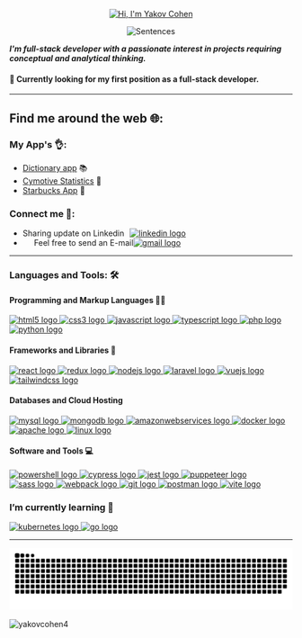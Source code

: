 <p align="center">
  <a href="https://github.com/yakovcohen4">
  <img src="https://readme-typing-svg.demolab.com?font=Lora&size=32&duration=2500&color=007BFF&center=true&vCenter=true&repeat=false&random=false&width=450&lines=Hi%2C+I'm+Yakov+Cohen" alt="Hi, I'm Yakov Cohen" />
  </a>
</p>
<p align="center">
  <a>
    <img src="https://readme-typing-svg.demolab.com?font=Lora&size=24&pause=1000&color=007BFF&center=true&vCenter=true&random=false&width=450&height=50&lines=I'm+Full-Stack+Developer;Always+learning+new+things" alt="Sentences" />
  </a>
</p>

**_I'm full-stack developer with a passionate interest in projects requiring conceptual and
analytical thinking._**

#### 🔭 Currently looking for my first position as a full-stack developer.

---

## Find me around the web 🌐:

### My App's 👌:

- [Dictionary app](http://dictionary-yakov2.s3-website-eu-west-1.amazonaws.com/) 📚
- [Cymotive Statistics](https://yakovcohen4.github.io/CymotiveChallenge/) 🚕
- [Starbucks App](https://62a9d0798e3ae7173452d5df--clinquant-lebkuchen-f40bfd.netlify.app/) 🌟

### Connect me 💬:

- <div style="display: flex; align-items: center;">
    <div style="margin-right: 10px;">
      Sharing update on Linkedin 
    </div>
    <a href="https://www.linkedin.com/in/yakovcohen/" target="_blank">
      <img src="https://raw.githubusercontent.com/maurodesouza/profile-readme-generator/master/src/assets/icons/social/linkedin/default.svg" width="30" height="30" alt="linkedin logo" />
    </a>
  </div>

- <div style="display: flex; align-items: center;">
    <div style="margin-left: 20px;">
      Feel free to send an E-mail 
    </div>
    <a href="mailto:yakovc1431@gmail.com" target="_blank">
      <img src="https://raw.githubusercontent.com/maurodesouza/profile-readme-generator/master/src/assets/icons/social/gmail/default.svg" width="30" height="30" alt="gmail logo" />
    </a>
  </div>

---

### Languages and Tools: 🛠️

#### Programming and Markup Languages 👨‍💻

<a href="https://www.w3.org/html/" target="_blank">
    <img src="https://skillicons.dev/icons?i=html" height="50" alt="html5 logo" /> 
</a>
<a href="https://www.w3schools.com/css/" target="_blank">
    <img src="https://skillicons.dev/icons?i=css" height="50" alt="css3 logo" /> 
</a>
<a href="https://developer.mozilla.org/en-US/docs/Web/JavaScript" target="_blank">
    <img src="https://skillicons.dev/icons?i=js" height="50" alt="javascript logo" /> 
</a>
<a href="https://www.typescriptlang.org/" target="_blank">
    <img src="https://skillicons.dev/icons?i=ts" height="50" alt="typescript logo" /> 
</a>
<a href="https://www.php.net/" target="_blank">
    <img src="https://www.vectorlogo.zone/logos/php/php-icon.svg" height="50" alt="php logo" /> 
</a>
<a href="https://www.python.org/" target="_blank">
    <img src="https://skillicons.dev/icons?i=python" height="50" alt="python logo" /> 
</a>

#### Frameworks and Libraries 🧰

<a href="https://reactjs.org/" target="_blank">
    <img src="https://skillicons.dev/icons?i=react" height="50" alt="react logo" /> 
</a>
<a href="https://redux.js.org" target="_blank">
    <img src="https://skillicons.dev/icons?i=redux" height="50" alt="redux logo" /> 
</a>
<a href="https://nodejs.org" target="_blank">
    <img src="https://skillicons.dev/icons?i=nodejs" height="50" alt="nodejs logo" /> 
</a>
<a href="https://laravel.com/" target="_blank">
    <img src="https://skillicons.dev/icons?i=laravel" height="50" alt="laravel logo" /> 
</a>
<a href="https://vuejs.org/" target="_blank">
    <img src="https://skillicons.dev/icons?i=vue" height="50" alt="vuejs logo" /> 
</a>
<a href="https://tailwindcss.com/" target="_blank">
    <img src="https://skillicons.dev/icons?i=tailwind" height="50" alt="tailwindcss logo" /> 
</a>

#### Databases and Cloud Hosting

<a href="https://www.mysql.com/" target="_blank">
    <img src="https://skillicons.dev/icons?i=mysql" height="50" alt="mysql logo" /> 
</a>
<a href="https://www.mongodb.com/" target="_blank">
    <img src="https://skillicons.dev/icons?i=mongodb" height="50" alt="mongodb logo" /> 
</a>
<a href="https://aws.amazon.com" target="_blank">
    <img src="https://skillicons.dev/icons?i=aws" height="50" alt="amazonwebservices logo" /> 
</a>
<a href="https://www.docker.com/" target="_blank">
    <img src="https://skillicons.dev/icons?i=docker" height="50" alt="docker logo" /> 
</a>
<a href="https://httpd.apache.org/" target="_blank">
    <img src="https://cdn.simpleicons.org/apache/D22128" height="50" alt="apache logo" /> 
</a>
<a href="https://www.linux.org/" target="_blank">
    <img src="https://skillicons.dev/icons?i=linux" height="50" alt="linux logo" /> 
</a>

#### Software and Tools 💻

<a href="https://docs.microsoft.com/en-us/powershell/" target="_blank">
    <img src="https://skillicons.dev/icons?i=powershell" height="50" alt="powershell logo" /> 
</a>
<a href="https://www.cypress.com/io" target="_blank">
    <img src="https://skillicons.dev/icons?i=cypress" height="50" alt="cypress logo" /> 
</a>
<a href="https://jestjs.io/" target="_blank">
    <img src="https://skillicons.dev/icons?i=jest" height="50" alt="jest logo" /> 
</a>
<a href="https://github.com/puppeteer/puppeteer" target="_blank">
    <img src="https://www.vectorlogo.zone/logos/pptrdev/pptrdev-official.svg" height="50" width="50" alt="puppeteer logo" /> 
</a>
<a href="https://sass-lang.com" target="_blank">
    <img src="https://skillicons.dev/icons?i=sass" height="50" alt="sass logo" /> 
</a>
<a href="https://webpack.js.org" target="_blank">
    <img src="https://skillicons.dev/icons?i=webpack" height="50" alt="webpack logo" /> 
</a>
<a href="https://git-scm.com/" target="_blank">
    <img src="https://skillicons.dev/icons?i=git" height="50" alt="git logo" /> 
</a>
<a href="https://www.postman.com/" target="_blank">
    <img src="https://skillicons.dev/icons?i=postman" height="50" alt="postman logo" /> 
</a>
<a href="https://vitejs.dev/" target="_blank">
    <img src="https://skillicons.dev/icons?i=vite" height="50" alt="vite logo" /> 
</a>

### I’m currently learning 🌱

<a href="https://kubernetes.io/" target="_blank">
    <img src="https://skillicons.dev/icons?i=kubernetes" height="50" alt="kubernetes logo"  />
</a>
<a href="https://golang.org" target="_blank">
    <img src="https://skillicons.dev/icons?i=go" height="50" alt="go logo"  />
</a>

---

<img src="https://raw.githubusercontent.com/yakovcohen4/yakovcohen4/output/snake.svg" alt="Snake animation" />

<p align="left"> <img src="https://komarev.com/ghpvc/?username=yakovcohen4&label=Profile%20views&color=0e75b6&style=flat" alt="yakovcohen4" /> </p>
